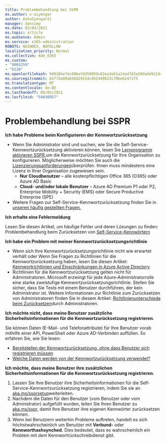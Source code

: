 ```yaml
---
title: Problembehandlung bei SSPR
ms.author: v-aiyengar
author: AshaIyengar21
manager: dansimp
ms.date: 03/04/2021
ms.topic: article
ms.audience: Admin
ms.service: o365-administration
ROBOTS: NOINDEX, NOFOLLOW
localization_priority: Normal
ms.collection: Adm_O365
ms.custom:
- "9003259"
- "6128"
ms.openlocfilehash: 9d8184efdc60befd359059c62ea3eb1a14ad7d2a20dade921d4a71e424f52033
ms.sourcegitcommit: b5f7da89a650d2915dc652449623c78be6247175
ms.translationtype: MT
ms.contentlocale: de-DE
ms.lasthandoff: 08/05/2021
ms.locfileid: "54038957"
---
```

# <a name="troubleshoot-sspr"></a>Problembehandlung bei SSPR

**Ich habe Probleme beim Konfigurieren der Kennwortzurücksetzung**

- Wenn Sie Administrator sind und suchen, wie Sie die Self-Service-Kennwortzurücksetzung aktivieren können, lesen Sie [Lernprogramm aktivieren SSPR,](https://docs.microsoft.com/azure/active-directory/authentication/tutorial-enable-sspr)um die Kennwortzurücksetzung für Ihre Organisation zu konfigurieren. Möglicherweise möchten Sie auch die [Lizenzierungsanforderungen](https://docs.microsoft.com/azure/active-directory/authentication/concept-sspr-licensing?WT.mc_id=Portal-Microsoft_Azure_Support)überprüfen. Ihnen muss mindestens eine Lizenz in Ihrer Organisation zugewiesen sein.
    - **Nur Cloudbenutzer** – alle kostenpflichtigen Office 365 (O365) oder Azure AD Basic
    - **Cloud- und/oder lokale Benutzer** – Azure AD Premium P1 oder P2, Enterprise Mobility + Security (EMS) oder Secure Productive Enterprise (SPE)
- Weitere Fragen zur Self-Service-Kennwortzurücksetzung finden Sie in [unseren häufig gestellten Fragen.](https://docs.microsoft.com/azure/active-directory/authentication/active-directory-passwords-faq?WT.mc_id=Portal-Microsoft_Azure_Support)

**Ich erhalte eine Fehlermeldung**

Lesen Sie diesen Artikel, um häufige Fehler und deren Lösungen zu finden: Problembehandlung beim Zurücksetzen von [Self-Service-Kennwörtern](https://docs.microsoft.com/azure/active-directory/authentication/active-directory-passwords-troubleshoot?WT.mc_id=Portal-Microsoft_Azure_Support)

**Ich habe ein Problem mit meiner Kennwortzurücksetzungsrichtlinie**

- Wenn sich Ihre Kennwortzurücksetzungsrichtlinie nicht wie erwartet verhält oder Wenn Sie Fragen zu Richtlinien für die Kennwortzurücksetzung haben, lesen Sie diesen Artikel: [Kennwortrichtlinien und Einschränkungen in Azure Active Directory](https://docs.microsoft.com/azure/active-directory/authentication/concept-sspr-policy?WT.mc_id=Portal-Microsoft_Azure_Support).
- Richtlinien für die Kennwortzurücksetzung gelten nicht für Administratoren. Microsoft erzwingt für jede Azure-Administratorrolle eine starke zweistufige Kennwortzurücksetzungsrichtlinie. Stellen Sie sicher, dass Sie Tests mit einem Benutzer durchführen, der kein Administrator ist. Weitere Informationen zur Richtlinie zum Zurücksetzen von Administratoren finden Sie in diesem Artikel: [Richtlinienunterschiede beim Zurücksetzen](https://docs.microsoft.com/azure/active-directory/authentication/concept-sspr-policy?WT.mc_id=Portal-Microsoft_Azure_Support#administrator-reset-policy-differences)durch Administratoren.

**Ich möchte nicht, dass meine Benutzer zusätzliche Sicherheitsinformationen für die Kennwortzurücksetzung registrieren.**

Sie können Daten (E-Mail- und Telefonattribute) für Ihre Benutzer vorab mithilfe einer API, PowerShell oder Azure AD-Verbinden auffüllen. So erfahren Sie, wie Sie lesen:

- [Bereitstellen der Kennwortzurücksetzung, ohne dass Benutzer sich registrieren müssen](https://docs.microsoft.com/azure/active-directory/active-directory-passwords-data?WT.mc_id=Portal-Microsoft_Azure_Support#set-and-read-authentication-data-using-powershell)
- [Welche Daten werden von der Kennwortzurücksetzung verwendet?](https://docs.microsoft.com/azure/active-directory/active-directory-passwords-data?WT.mc_id=Portal-Microsoft_Azure_Support)

**Ich möchte, dass meine Benutzer ihre zusätzlichen Sicherheitsinformationen für die Kennwortzurücksetzung registrieren.**

1. Lassen Sie Ihre Benutzer ihre Sicherheitsinformationen für die Self-Service-Kennwortzurücksetzung registrieren, indem Sie sie an [aka.ms/ssprsetup](https://mysignins.microsoft.com/security-info)weiterleiten.
1. Nachdem die Daten für den Benutzer (vom Benutzer oder vom Administrator) aufgefüllt wurden, leiten Sie Ihren Benutzer zu [aka.ms/sspr,](https://passwordreset.microsoftonline.com/) damit Ihre Benutzer ihre eigenen Kennwörter zurücksetzen können.
1. Wenn bei Benutzern weiterhin Probleme auftreten, handelt es sich höchstwahrscheinlich um Benutzer mit **Verbund-** oder **Kennworthashsynched.** Dies bedeutet, dass es wahrscheinlich ein Problem mit dem Kennwortrückschreibdienst gibt.